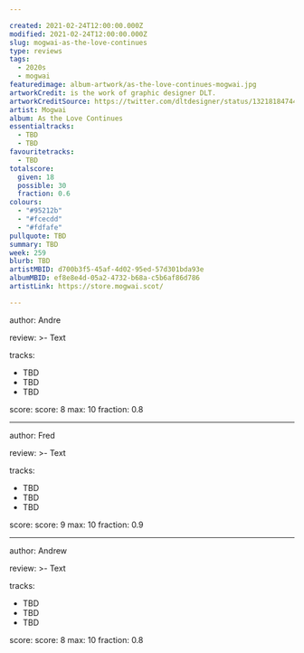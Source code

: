 ```yaml
---

created: 2021-02-24T12:00:00.000Z
modified: 2021-02-24T12:00:00.000Z
slug: mogwai-as-the-love-continues
type: reviews
tags:
  - 2020s
  - mogwai
featuredimage: album-artwork/as-the-love-continues-mogwai.jpg
artworkCredit: is the work of graphic designer DLT. 
artworkCreditSource: https://twitter.com/dltdesigner/status/1321818474415575041
artist: Mogwai
album: As the Love Continues
essentialtracks:
  - TBD
  - TBD
favouritetracks:
  - TBD
totalscore:
  given: 18
  possible: 30
  fraction: 0.6
colours:
  - "#95212b"
  - "#fcecdd"
  - "#fdfafe"
pullquote: TBD
summary: TBD
week: 259
blurb: TBD
artistMBID: d700b3f5-45af-4d02-95ed-57d301bda93e
albumMBID: ef8e8e4d-05a2-4732-b68a-c5b6af86d786
artistLink: https://store.mogwai.scot/

---
```


author: Andre

review: >-
  Text

tracks:
  - TBD
  - TBD
  - TBD

score:
  score: 8
  max: 10
  fraction: 0.8

---

author: Fred

review: >-
  Text

tracks:
  - TBD
  - TBD
  - TBD

score:
  score: 9
  max: 10
  fraction: 0.9

---

author: Andrew

review: >-
  Text

tracks:
  - TBD
  - TBD
  - TBD

score:
  score: 8
  max: 10
  fraction: 0.8
